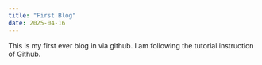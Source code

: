 ```yaml
---
title: "First Blog"
date: 2025-04-16
---
```

This is my first ever blog in via github.
I am following the tutorial instruction of Github.
